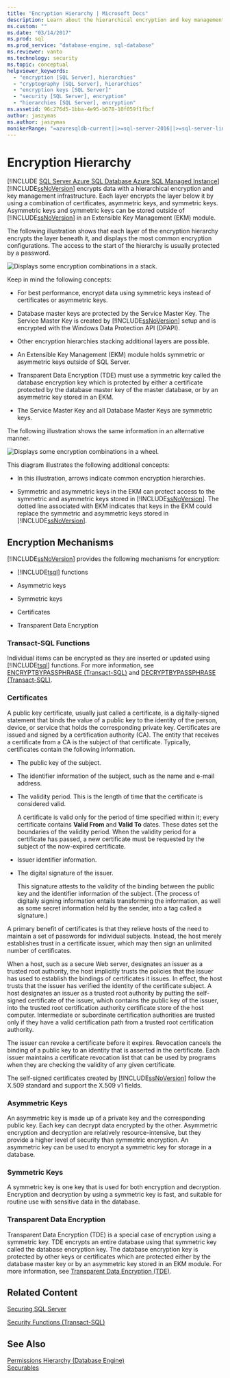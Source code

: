 ```yaml
---
title: "Encryption Hierarchy | Microsoft Docs"
description: Learn about the hierarchical encryption and key management infrastructure in SQL Server. Store keys in an Extensible Key Management module.
ms.custom: ""
ms.date: "03/14/2017"
ms.prod: sql
ms.prod_service: "database-engine, sql-database"
ms.reviewer: vanto
ms.technology: security
ms.topic: conceptual
helpviewer_keywords: 
  - "encryption [SQL Server], hierarchies"
  - "cryptography [SQL Server], hierarchies"
  - "encryption keys [SQL Server]"
  - "security [SQL Server], encryption"
  - "hierarchies [SQL Server], encryption"
ms.assetid: 96c276d5-1bba-4e95-b678-10f059f1fbcf
author: jaszymas
ms.author: jaszymas
monikerRange: "=azuresqldb-current||>=sql-server-2016||>=sql-server-linux-2017||=azuresqldb-mi-current"
---
```

# Encryption Hierarchy
[!INCLUDE [SQL Server Azure SQL Database Azure SQL Managed Instance](../../../includes/applies-to-version/sql-asdb-asdbmi.md)]
  [!INCLUDE[ssNoVersion](../../../includes/ssnoversion-md.md)] encrypts data with a hierarchical encryption and key management infrastructure. Each layer encrypts the layer below it by using a combination of certificates, asymmetric keys, and symmetric keys. Asymmetric keys and symmetric keys can be stored outside of [!INCLUDE[ssNoVersion](../../../includes/ssnoversion-md.md)] in an Extensible Key Management (EKM) module.  
  
 The following illustration shows that each layer of the encryption hierarchy encrypts the layer beneath it, and displays the most common encryption configurations. The access to the start of the hierarchy is usually protected by a password.  
  
 ![Displays some encryption combinations in a stack.](../../../relational-databases/security/encryption/media/encryption-hierarchy-stack.gif "Displays some encryption combinations in a stack.")  
  
 Keep in mind the following concepts:  
  
-   For best performance, encrypt data using symmetric keys instead of certificates or asymmetric keys.  
  
-   Database master keys are protected by the Service Master Key. The Service Master Key is created by [!INCLUDE[ssNoVersion](../../../includes/ssnoversion-md.md)] setup and is encrypted with the Windows Data Protection API (DPAPI).  
  
-   Other encryption hierarchies stacking additional layers are possible.  
  
-   An Extensible Key Management (EKM) module holds symmetric or asymmetric keys outside of SQL Server.  
  
-   Transparent Data Encryption (TDE) must use a symmetric key called the database encryption key which is protected by either a certificate protected by the database master key of the master database, or by an asymmetric key stored in an EKM.  
  
-   The Service Master Key and all Database Master Keys are symmetric keys.  
  
 The following illustration shows the same information in an alternative manner.  
  
 ![Displays some encryption combinations in a wheel.](../../../relational-databases/security/encryption/media/encryption-hierarchy-wheel.gif "Displays some encryption combinations in a wheel.")  
  
 This diagram illustrates the following additional concepts:  
  
-   In this illustration, arrows indicate common encryption hierarchies.  
  
-   Symmetric and asymmetric keys in the EKM can protect access to the symmetric and asymmetric keys stored in [!INCLUDE[ssNoVersion](../../../includes/ssnoversion-md.md)]. The dotted line associated with EKM indicates that keys in the EKM could replace the symmetric and asymmetric keys stored in [!INCLUDE[ssNoVersion](../../../includes/ssnoversion-md.md)].  
  
## Encryption Mechanisms  
 [!INCLUDE[ssNoVersion](../../../includes/ssnoversion-md.md)] provides the following mechanisms for encryption:  
  
-   [!INCLUDE[tsql](../../../includes/tsql-md.md)] functions  
  
-   Asymmetric keys  
  
-   Symmetric keys  
  
-   Certificates  
  
-   Transparent Data Encryption  
  
### Transact-SQL Functions  
 Individual items can be encrypted as they are inserted or updated using [!INCLUDE[tsql](../../../includes/tsql-md.md)] functions. For more information, see [ENCRYPTBYPASSPHRASE &#40;Transact-SQL&#41;](../../../t-sql/functions/encryptbypassphrase-transact-sql.md) and [DECRYPTBYPASSPHRASE &#40;Transact-SQL&#41;](../../../t-sql/functions/decryptbypassphrase-transact-sql.md).  
  
### Certificates  
 A public key certificate, usually just called a certificate, is a digitally-signed statement that binds the value of a public key to the identity of the person, device, or service that holds the corresponding private key. Certificates are issued and signed by a certification authority (CA). The entity that receives a certificate from a CA is the subject of that certificate. Typically, certificates contain the following information.  
  
-   The public key of the subject.  
  
-   The identifier information of the subject, such as the name and e-mail address.  
  
-   The validity period. This is the length of time that the certificate is considered valid.  
  
     A certificate is valid only for the period of time specified within it; every certificate contains **Valid From** and **Valid To** dates. These dates set the boundaries of the validity period. When the validity period for a certificate has passed, a new certificate must be requested by the subject of the now-expired certificate.  
  
-   Issuer identifier information.  
  
-   The digital signature of the issuer.  
  
     This signature attests to the validity of the binding between the public key and the identifier information of the subject. (The process of digitally signing information entails transforming the information, as well as some secret information held by the sender, into a tag called a signature.)  
  
 A primary benefit of certificates is that they relieve hosts of the need to maintain a set of passwords for individual subjects. Instead, the host merely establishes trust in a certificate issuer, which may then sign an unlimited number of certificates.  
  
 When a host, such as a secure Web server, designates an issuer as a trusted root authority, the host implicitly trusts the policies that the issuer has used to establish the bindings of certificates it issues. In effect, the host trusts that the issuer has verified the identity of the certificate subject. A host designates an issuer as a trusted root authority by putting the self-signed certificate of the issuer, which contains the public key of the issuer, into the trusted root certification authority certificate store of the host computer. Intermediate or subordinate certification authorities are trusted only if they have a valid certification path from a trusted root certification authority.  
  
 The issuer can revoke a certificate before it expires. Revocation cancels the binding of a public key to an identity that is asserted in the certificate. Each issuer maintains a certificate revocation list that can be used by programs when they are checking the validity of any given certificate.  
  
 The self-signed certificates created by [!INCLUDE[ssNoVersion](../../../includes/ssnoversion-md.md)] follow the X.509 standard and support the X.509 v1 fields.  
  
### Asymmetric Keys  
 An asymmetric key is made up of a private key and the corresponding public key. Each key can decrypt data encrypted by the other. Asymmetric encryption and decryption are relatively resource-intensive, but they provide a higher level of security than symmetric encryption. An asymmetric key can be used to encrypt a symmetric key for storage in a database.  
  
### Symmetric Keys  
 A symmetric key is one key that is used for both encryption and decryption. Encryption and decryption by using a symmetric key is fast, and suitable for routine use with sensitive data in the database.  
  
### Transparent Data Encryption  
 Transparent Data Encryption (TDE) is a special case of encryption using a symmetric key. TDE encrypts an entire database using that symmetric key called the database encryption key. The database encryption key is protected by other keys or certificates which are protected either by the database master key or by an asymmetric key stored in an EKM module. For more information, see [Transparent Data Encryption &#40;TDE&#41;](../../../relational-databases/security/encryption/transparent-data-encryption.md).  
  
## Related Content  
 [Securing SQL Server](../../../relational-databases/security/securing-sql-server.md)  
  
 [Security Functions &#40;Transact-SQL&#41;](../../../t-sql/functions/security-functions-transact-sql.md)  
  
## See Also  
 [Permissions Hierarchy &#40;Database Engine&#41;](../../../relational-databases/security/permissions-hierarchy-database-engine.md)   
 [Securables](../../../relational-databases/security/securables.md)  
  
  
